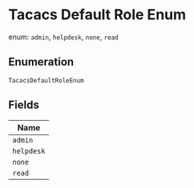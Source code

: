 
# Tacacs Default Role Enum

enum: `admin`, `helpdesk`, `none`, `read`

## Enumeration

`TacacsDefaultRoleEnum`

## Fields

| Name |
|  --- |
| `admin` |
| `helpdesk` |
| `none` |
| `read` |


